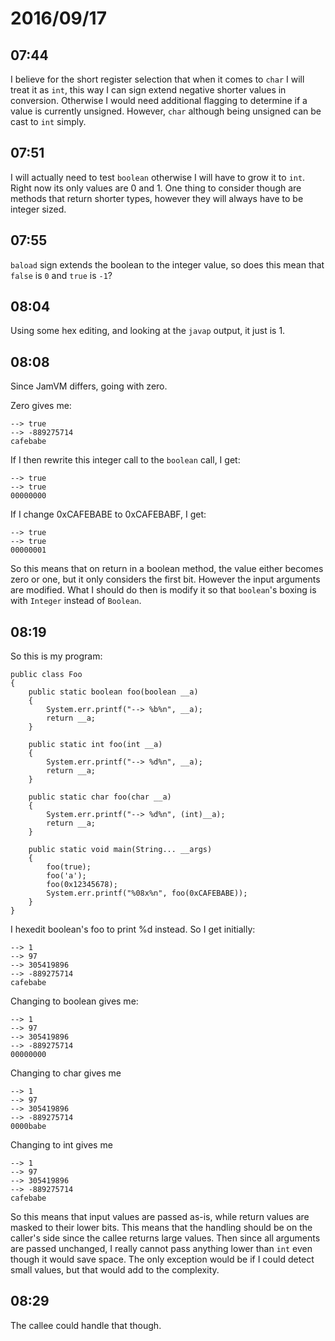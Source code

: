# 2016/09/17

## 07:44

I believe for the short register selection that when it comes to `char` I will
treat it as `int`, this way I can sign extend negative shorter values in
conversion. Otherwise I would need additional flagging to determine if a value
is currently unsigned. However, `char` although being unsigned can be cast to
`int` simply.

## 07:51

I will actually need to test `boolean` otherwise I will have to grow it to
`int`. Right now its only values are 0 and 1. One thing to consider though are
methods that return shorter types, however they will always have to be
integer sized.

## 07:55

`baload` sign extends the boolean to the integer value, so does this mean
that `false` is `0` and `true` is `-1`?

## 08:04

Using some hex editing, and looking at the `javap` output, it just is 1.

## 08:08

Since JamVM differs, going with zero.

Zero gives me:

	--> true
	--> -889275714
	cafebabe

If I then rewrite this integer call to the `boolean` call, I get:

	--> true
	--> true
	00000000

If I change 0xCAFEBABE to 0xCAFEBABF, I get:

	--> true
	--> true
	00000001

So this means that on return in a boolean method, the value either becomes zero
or one, but it only considers the first bit. However the input arguments are
modified. What I should do then is modify it so that `boolean`'s boxing is with
`Integer` instead of `Boolean`.

## 08:19

So this is my program:

	public class Foo
	{
		public static boolean foo(boolean __a)
		{
			System.err.printf("--> %b%n", __a);
			return __a;
		}
	
		public static int foo(int __a)
		{
			System.err.printf("--> %d%n", __a);
			return __a;
		}
	
		public static char foo(char __a)
		{
			System.err.printf("--> %d%n", (int)__a);
			return __a;
		}
	
		public static void main(String... __args)
		{
			foo(true);
			foo('a');
			foo(0x12345678);
			System.err.printf("%08x%n", foo(0xCAFEBABE));
		}
	}

I hexedit boolean's foo to print %d instead. So I get initially:

	--> 1
	--> 97
	--> 305419896
	--> -889275714
	cafebabe

Changing to boolean gives me:

	--> 1
	--> 97
	--> 305419896
	--> -889275714
	00000000

Changing to char gives me

	--> 1
	--> 97
	--> 305419896
	--> -889275714
	0000babe

Changing to int gives me

	--> 1
	--> 97
	--> 305419896
	--> -889275714
	cafebabe

So this means that input values are passed as-is, while return values are
masked to their lower bits. This means that the handling should be on the
caller's side since the callee returns large values. Then since all arguments
are passed unchanged, I really cannot pass anything lower than `int` even
though it would save space. The only exception would be if I could detect small
values, but that would add to the complexity.

## 08:29

The callee could handle that though.


